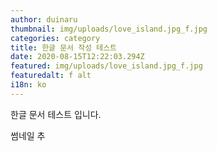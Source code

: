 ```yaml
---
author: duinaru
thumbnail: img/uploads/love_island.jpg_f.jpg
categories: category
title: 한글 문서 작성 테스트
date: 2020-08-15T12:22:03.294Z
featured: img/uploads/love_island.jpg_f.jpg
featuredalt: f alt
i18n: ko
---
```

한글 문서 테스트 입니다.



썸네일 추